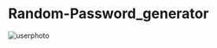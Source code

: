 # Random-Password_generator
![userphoto](https://user-images.githubusercontent.com/108423290/190008379-965d1d4e-3372-47e7-a3c3-0c2a328af896.PNG)
